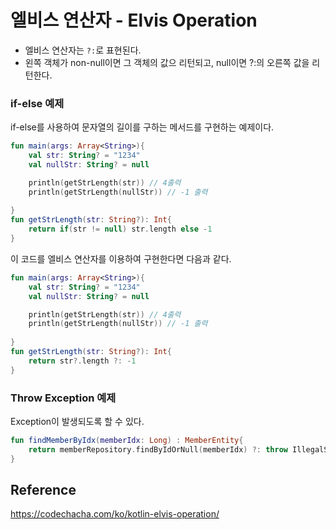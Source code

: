 # 엘비스 연산자 - Elvis Operation
- 엘비스 연산자는 `?:`로 표현된다.
- 왼쪽 객체가 non-null이면 그 객체의 값으 리턴되고, null이면 ?:의 오른쪽 값을 리턴한다.

### if-else 예제
if-else를 사용하여 문자열의 길이를 구하는 메서드를 구현하는 예제이다.
```kotlin
fun main(args: Array<String>){
    val str: String? = "1234"
    val nullStr: String? = null

    println(getStrLength(str)) // 4출력
    println(getStrLength(nullStr)) // -1 출력
    
}
fun getStrLength(str: String?): Int{
    return if(str != null) str.length else -1
}
```

이 코드를 엘비스 연산자를 이용하여 구현한다면 다음과 같다.
```kotlin
fun main(args: Array<String>){
    val str: String? = "1234"
    val nullStr: String? = null

    println(getStrLength(str)) // 4출력
    println(getStrLength(nullStr)) // -1 출력
    
}
fun getStrLength(str: String?): Int{
    return str?.length ?: -1
}
```

### Throw Exception 예제
Exception이 발생되도록 할 수 있다.
```kotlin
fun findMemberByIdx(memberIdx: Long) : MemberEntity{
    return memberRepository.findByIdOrNull(memberIdx) ?: throw IllegalStateException("존재하지 않는 회원입니다.")
}
```


## Reference
https://codechacha.com/ko/kotlin-elvis-operation/